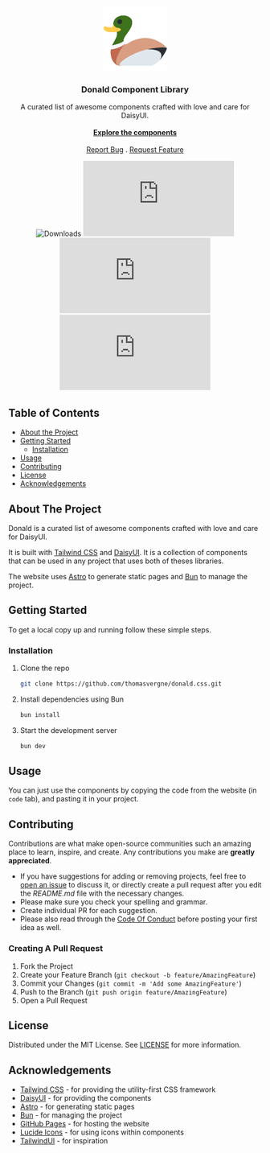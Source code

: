 <br/>
<p align="center">
  <img src="public/logo.png" width="128">
  <h3 align="center">Donald Component Library</h3>

  <p align="center">
    A curated list of awesome components crafted with love and care for DaisyUI.
    <br/>
    <br/>
    <a href="https://donald.github.io/"><strong>Explore the components</strong></a>
    <br/>
    <br/>
    <a href="https://github.com/thomasvergne/donald.css/issues">Report Bug</a>
    .
    <a href="https://github.com/thomasvergne/donald.css/issues">Request Feature</a>
  </p>
</p>

<div align="center">
  
![Downloads](https://img.shields.io/github/downloads/thomasvergne/donald.css/total) 
![Contributors](https://img.shields.io/github/contributors/thomasvergne/donald.css?color=dark-green) 
![Issues](https://img.shields.io/github/issues/thomasvergne/donald.css) 
![License](https://img.shields.io/github/license/thomasvergne/donald.css)

</div>

## Table of Contents

- [About the Project](#about-the-project)
- [Getting Started](#getting-started)
  - [Installation](#installation)
- [Usage](#usage)
- [Contributing](#contributing)
- [License](#license)
- [Acknowledgements](#acknowledgements)

## About The Project

Donald is a curated list of awesome components crafted with love and care for DaisyUI.

It is built with [Tailwind CSS](https://tailwindcss.com/) and [DaisyUI](https://daisyui.com/). It is a collection of components that can be used in any project that uses both of theses libraries.

The website uses [Astro](https://astro.build/) to generate static pages and [Bun](https://bun.supermaya.io/) to manage the project.

## Getting Started

To get a local copy up and running follow these simple steps.

### Installation

1. Clone the repo
   ```sh
   git clone https://github.com/thomasvergne/donald.css.git
   ```

2. Install dependencies using Bun
    ```sh
    bun install
    ```

3. Start the development server
    ```sh
    bun dev
    ```

## Usage

You can just use the components by copying the code from the website (in `code` tab), and pasting it in your project.


## Contributing

Contributions are what make open-source communities such an amazing place to learn, inspire, and create. Any contributions you make are **greatly appreciated**.

- If you have suggestions for adding or removing projects, feel free to [open an issue](https://github.com/thomasvergne/donald.css/issues/new) to discuss it, or directly create a pull request after you edit the _README.md_ file with the necessary changes.
- Please make sure you check your spelling and grammar.
- Create individual PR for each suggestion.
- Please also read through the [Code Of Conduct](https://github.com/thomasvergne/donald.css/blob/main/CODE_OF_CONDUCT.md) before posting your first idea as well.

### Creating A Pull Request

1. Fork the Project
2. Create your Feature Branch (`git checkout -b feature/AmazingFeature`)
3. Commit your Changes (`git commit -m 'Add some AmazingFeature'`)
4. Push to the Branch (`git push origin feature/AmazingFeature`)
5. Open a Pull Request

## License

Distributed under the MIT License. See [LICENSE](https://github.com/thomasvergne/donald.css/blob/main/LICENSE.md) for more information.

## Acknowledgements

- [Tailwind CSS](https://tailwindcss.com/) - for providing the utility-first CSS framework
- [DaisyUI](https://daisyui.com/) - for providing the components
- [Astro](https://astro.build/) - for generating static pages
- [Bun](https://bun.sh/) - for managing the project
- [GitHub Pages](https://pages.github.com/) - for hosting the website
- [Lucide Icons](https://lucide.dev) - for using icons within components
- [TailwindUI](https://tailwindcss.com/plus) - for inspiration